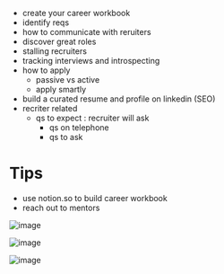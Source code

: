 - create your career workbook
- identify reqs
- how to communicate with reruiters
- discover great roles
- stalling recruiters
- tracking interviews and introspecting
- how to apply
	- passive vs active
	- apply smartly
- build a curated resume and profile on linkedin (SEO)
- recriter related
  - qs to expect : recruiter will ask
	- qs on telephone
	- qs to ask


# Tips
- use notion.so to build career workbook
- reach out to mentors



![image](https://user-images.githubusercontent.com/466385/218296694-36977024-4b33-4ca4-9f1a-b91214661120.png)

![image](https://user-images.githubusercontent.com/466385/218297125-59ff719c-a3aa-4b9f-b6cd-51fb3036bf9a.png)

![image](https://user-images.githubusercontent.com/466385/218297867-f9569b9d-180f-4186-b649-340ddec3dafb.png)
